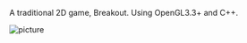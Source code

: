 A traditional 2D game, Breakout.
Using OpenGL3.3+ and C++.

![picture](https://github.com/ZeusYang/Breakout/blob/master/screenshot/screenshot.gif)
